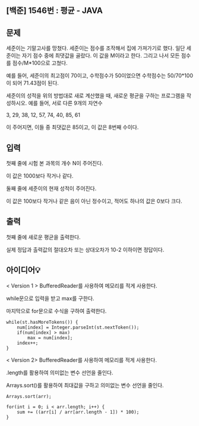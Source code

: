 ## [백준] 1546번 : 평균 - JAVA


## 문제
세준이는 기말고사를 망쳤다. 세준이는 점수를 조작해서 집에 가져가기로 했다. 일단 세준이는 자기 점수 중에 최댓값을 골랐다. 이 값을 M이라고 한다. 그리고 나서 모든 점수를 점수/M*100으로 고쳤다.

예를 들어, 세준이의 최고점이 70이고, 수학점수가 50이었으면 수학점수는 50/70*100이 되어 71.43점이 된다.

세준이의 성적을 위의 방법대로 새로 계산했을 때, 새로운 평균을 구하는 프로그램을 작성하시오.
예를 들어, 서로 다른 9개의 자연수

3, 29, 38, 12, 57, 74, 40, 85, 61

이 주어지면, 이들 중 최댓값은 85이고, 이 값은 8번째 수이다.

## 입력
첫째 줄에 시험 본 과목의 개수 N이 주어진다. 

이 값은 1000보다 작거나 같다. 

둘째 줄에 세준이의 현재 성적이 주어진다. 

이 값은 100보다 작거나 같은 음이 아닌 정수이고, 적어도 하나의 값은 0보다 크다.

## 출력
첫째 줄에 새로운 평균을 출력한다. 

실제 정답과 출력값의 절대오차 또는 상대오차가 10-2 이하이면 정답이다.

## 아이디어💡
< Version 1 >
BufferedReader를 사용하여 메모리를 적게 사용한다.

while문으로 입력을 받고 max를 구한다.

마지막으로 for문으로 수식을 구하여 출력한다.

```
while(st.hasMoreTokens()) {
	num[index] = Integer.parseInt(st.nextToken());
	if(num[index] > max)
		max = num[index];
	index++;
}
```

< Version 2>
BufferedReader를 사용하여 메모리를 적게 사용한다.

.length를 활용하여 의미없는 변수 선언을 줄인다.

Arrays.sort()를 활용하여 최대값을 구하고 의미없는 변수 선언을 줄인다.

```
Arrays.sort(arr);
		
for(int i = 0; i < arr.length; i++) {
    sum += ((arr[i] / arr[arr.length - 1]) * 100);
}
```
